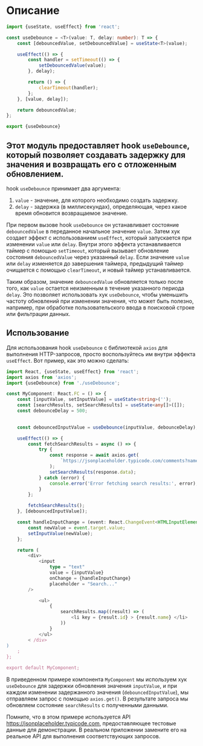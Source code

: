 # Описание

```typescript
import {useState, useEffect} from 'react';

const useDebounce = <T>(value: T, delay: number): T => {
    const [debouncedValue, setDebouncedValue] = useState<T>(value);

    useEffect(() => {
        const handler = setTimeout(() => {
            setDebouncedValue(value);
        }, delay);

        return () => {
            clearTimeout(handler);
        };
    }, [value, delay]);

    return debouncedValue;
};

export {useDebounce}
```

## Этот модуль предоставляет hook `useDebounce`, который позволяет создавать задержку для значения и возвращать его с отложенным обновлением.

hook `useDebounce` принимает два аргумента:

1. `value` - значение, для которого необходимо создать задержку.
2. `delay` - задержка (в миллисекундах), определяющая, через какое время обновится возвращаемое значение.

При первом вызове hook `useDebounce` он устанавливает состояние `debouncedValue` в переданное начальное
значение `value`. Затем хук создает эффект с использованием `useEffect`, который запускается при изменении `value`
или `delay`. Внутри этого эффекта устанавливается таймер с помощью `setTimeout`, который вызывает обновление
состояния `debouncedValue` через указанный `delay`. Если значение `value` или `delay` изменяется до завершения таймера,
предыдущий таймер очищается с помощью `clearTimeout`, и новый таймер устанавливается.

Таким образом, значение `debouncedValue` обновляется только после того, как `value` остается неизменным в течение
указанного периода `delay`. Это позволяет использовать хук `useDebounce`, чтобы уменьшить частоту обновлений при
изменении значения, что может быть полезно, например, при обработке пользовательского ввода в поисковой строке или
фильтрации данных.

## Использование

Для использования hook `useDebounce` с библиотекой `axios` для выполнения HTTP-запросов, просто воспользуйтесь им внутри
эффекта `useEffect`. Вот пример, как это можно сделать:

```typescript
import React, {useState, useEffect} from 'react';
import axios from 'axios';
import {useDebounce} from './useDebounce';  

const MyComponent: React.FC = () => {
    const [inputValue, setInputValue] = useState<string>('');
    const [searchResults, setSearchResults] = useState<any[]>([]);
    const debounceDelay = 500;  

   
    const debouncedInputValue = useDebounce(inputValue, debounceDelay);

    useEffect(() => {
        const fetchSearchResults = async () => {
            try {
                const response = await axios.get(
                    `https://jsonplaceholder.typicode.com/comments?name=${debouncedInputValue}`
                );
                setSearchResults(response.data);
            } catch (error) {
                console.error('Error fetching search results:', error);
            }
        };

        fetchSearchResults();
    }, [debouncedInputValue]);

    const handleInputChange = (event: React.ChangeEvent<HTMLInputElement>) => {
        const newValue = event.target.value;
        setInputValue(newValue);
    };

    return (
        <div>
            <input
                type = "text"
                value = {inputValue}
                onChange = {handleInputChange}
                placeholder = "Search..."
        />

            <ul>
                {
                    searchResults.map((result) => (
                        <li key = {result.id} > {result.name} </li>
                    ))
                }
            </ul>
        < /div>
)
    ;
};

export default MyComponent;
```

В приведенном примере компонента `MyComponent` мы используем хук `useDebounce` для задержки обновления
значения `inputValue`, и при каждом изменении задержанного значения (`debouncedInputValue`), мы отправляем запрос с
помощью `axios.get()`. В результате запроса мы обновляем состояние `searchResults` с полученными данными.

Помните, что в этом примере используется API https://jsonplaceholder.typicode.com, предоставляющее тестовые данные для
демонстрации. В реальном приложении замените его на реальное API для выполнения соответствующих запросов.
